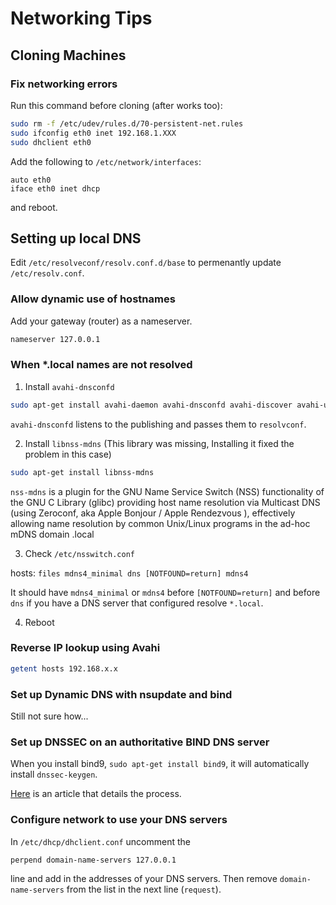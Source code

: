 # Networking Tips

## Cloning Machines

### Fix networking errors
Run this command before cloning (after works too):
```bash
sudo rm -f /etc/udev/rules.d/70-persistent-net.rules
sudo ifconfig eth0 inet 192.168.1.XXX
sudo dhclient eth0
```
Add the following to `/etc/network/interfaces`:
```
auto eth0
iface eth0 inet dhcp
```
and reboot.

## Setting up local DNS

Edit `/etc/resolveconf/resolv.conf.d/base` to permenantly update `/etc/resolv.conf`.

### Allow dynamic use of hostnames
Add your gateway (router) as a nameserver.
```bash
nameserver 127.0.0.1
```

### When *.local names are not resolved
1. Install ```avahi-dnsconfd```

 ```bash
 sudo apt-get install avahi-daemon avahi-dnsconfd avahi-discover avahi-utils
 ```
 ```avahi-dnsconfd``` listens to the publishing and passes them to ```resolvconf```.

2. Install ```libnss-mdns``` (This library was missing, Installing it fixed the problem in this case)
 ```bash
 sudo apt-get install libnss-mdns
 ```
 ```nss-mdns``` is a plugin for the GNU Name Service Switch (NSS) functionality of the GNU C Library (glibc) providing host name resolution via Multicast DNS (using Zeroconf, aka Apple Bonjour / Apple Rendezvous ), effectively allowing name resolution by common Unix/Linux programs in the ad-hoc mDNS domain .local

3. Check ```/etc/nsswitch.conf```

 hosts:     ```files mdns4_minimal dns [NOTFOUND=return] mdns4```

 It should have ```mdns4_minimal``` or ```mdns4``` before ```[NOTFOUND=return]``` and before ```dns``` if you have a DNS server that configured resolve ```*.local```.

4. Reboot

### Reverse IP lookup using Avahi
```bash
getent hosts 192.168.x.x
```

### Set up Dynamic DNS with nsupdate and bind
Still not sure how...

### Set up DNSSEC on an authoritative BIND DNS server
When you install bind9, ```sudo apt-get install bind9```, it will automatically install ```dnssec-keygen```.

[Here](https://www.digitalocean.com/community/tutorials/how-to-setup-dnssec-on-an-authoritative-bind-dns-server--2) is an article that details the process.

### Configure network to use your DNS servers
In ```/etc/dhcp/dhclient.conf``` uncomment the
```bash
perpend domain-name-servers 127.0.0.1
```
line and add in the addresses of your DNS servers. Then remove ```domain-name-servers``` from the list in the next line (```request```).
